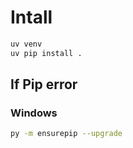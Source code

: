 # Intall

```bash
uv venv
uv pip install .
```

## If Pip error

### Windows

```bash
py -m ensurepip --upgrade
```
